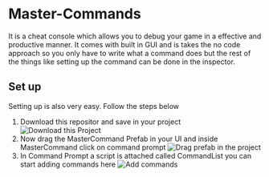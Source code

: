 # Master-Commands
It is a cheat console which allows you to debug your game in a effective and productive manner. It comes with built in GUI and is takes the no code approach so you only have to write what a command does but the rest of the things like setting up the command can be done in the inspector.

## Set up 
Setting up is also very easy. Follow the steps below </br>
1. Download this repositor and save in your project ![Download this Project](https://i.imgur.com/3mm3Xxg.png)
2. Now drag the MasterCommand Prefab in your UI and inside MasterCommand click on command prompt ![Drag prefab in the project](https://i.imgur.com/W9VFS74.png)
3. In Command Prompt a script is attached called CommandList you can start adding commands here ![Add commands](https://i.imgur.com/jgobbju.png)
